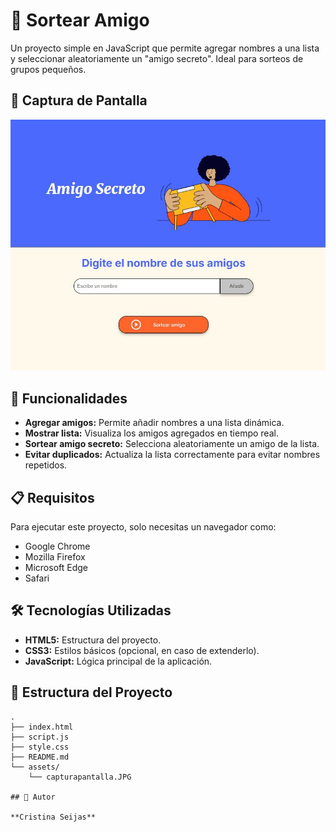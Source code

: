 # 🎉 Sortear Amigo

Un proyecto simple en JavaScript que permite agregar nombres a una lista y seleccionar aleatoriamente un "amigo secreto". Ideal para sorteos de grupos pequeños.

## 📸 Captura de Pantalla

![Captura de Pantalla](./assets/capturapantalla.JPG)

## 🚀 Funcionalidades

- **Agregar amigos:** Permite añadir nombres a una lista dinámica.
- **Mostrar lista:** Visualiza los amigos agregados en tiempo real.
- **Sortear amigo secreto:** Selecciona aleatoriamente un amigo de la lista.
- **Evitar duplicados:** Actualiza la lista correctamente para evitar nombres repetidos.

## 📋 Requisitos

Para ejecutar este proyecto, solo necesitas un navegador como:
- Google Chrome
- Mozilla Firefox
- Microsoft Edge
- Safari

## 🛠️ Tecnologías Utilizadas

- **HTML5:** Estructura del proyecto.
- **CSS3:** Estilos básicos (opcional, en caso de extenderlo).
- **JavaScript:** Lógica principal de la aplicación.

## 📂 Estructura del Proyecto

```plaintext
.
├── index.html
├── script.js
├── style.css
├── README.md
└── assets/
    └── capturapantalla.JPG

## 👤 Autor

**Cristina Seijas**


